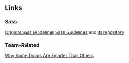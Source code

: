 ## Links
### Sass
[Original Sass Guidelines](https://css-tricks.com/sass-style-guide/)
[Sass Guidelines](https://sass-guidelin.es) and [its repository](https://github.com/HugoGiraudel/sass-guidelines)

### Team-Related
[Why Some Teams Are Smarter Than Others](https://www.nytimes.com/2015/01/18/opinion/sunday/why-some-teams-are-smarter-than-others.html)
